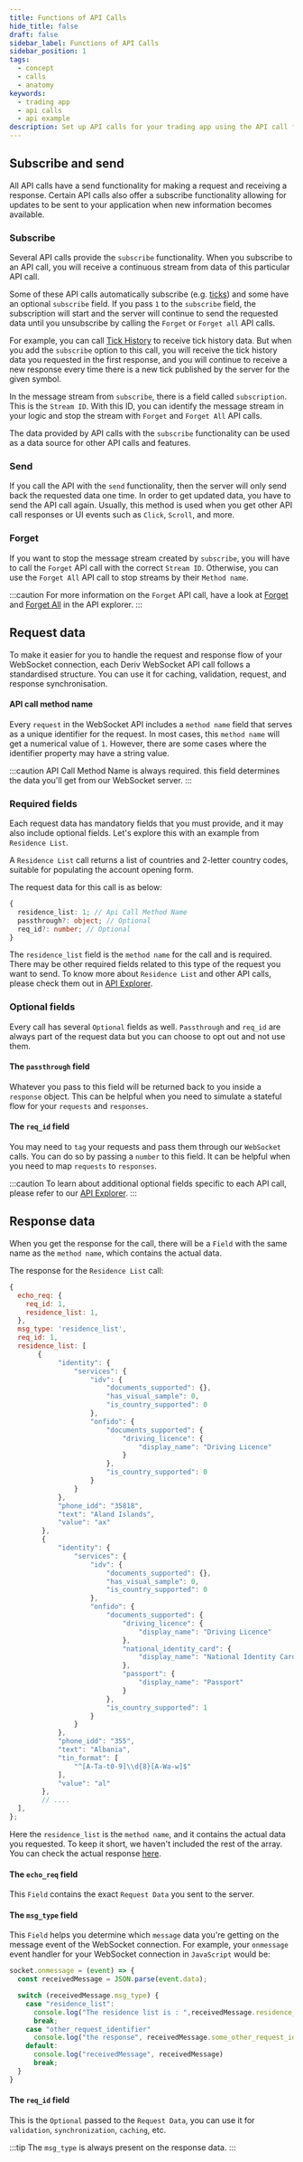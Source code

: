 ```yaml
---
title: Functions of API Calls
hide_title: false
draft: false
sidebar_label: Functions of API Calls
sidebar_position: 1
tags:
  - concept
  - calls
  - anatomy
keywords:
  - trading app
  - api calls
  - api example
description: Set up API calls for your trading app using the API call feature. With API examples, learn to subscribe, send requests, and get response data.
---
```


## Subscribe and send

All API calls have a send functionality for making a request and receiving a response. Certain API calls also offer a subscribe functionality allowing for updates to be sent to your application when new information becomes available.

### Subscribe

Several API calls provide the `subscribe` functionality. When you subscribe to an API call, you will receive a continuous stream from data of this particular API call.

Some of these API calls automatically subscribe (e.g. [ticks](/api-explorer#ticks)) and some have an optional `subscribe` field. If you pass `1` to the `subscribe` field, the subscription will start and the server will continue to send the requested data until you unsubscribe by calling the `Forget` or `Forget all` API calls.

For example, you can call [Tick History](/api-explorer#ticks_history) to receive tick history data. But when you add the `subscribe` option to this call, you will receive the tick history data you requested in the first response, and you will continue to receive a new response every time there is a new tick published by the server for the given symbol.

In the message stream from `subscribe`, there is a field called `subscription`. This is the `Stream ID`. With this ID, you can identify the message stream in your logic and stop the stream with `Forget` and `Forget All` API calls.

The data provided by API calls with the `subscribe` functionality can be used as a data source for other API calls and features.

### Send

If you call the API with the `send` functionality, then the server will only send back the requested data one time. In order to get updated data, you have to send the API call again. Usually, this method is used when you get other API call responses or UI events such as `Click`, `Scroll`, and more.

### Forget

If you want to stop the message stream created by `subscribe`, you will have to call the `Forget` API call with the correct `Stream ID`. Otherwise, you can use the `Forget All` API call to stop streams by their `Method name`.

:::caution
For more information on the `Forget` API call, have a look at [Forget](/api-explorer#forget) and [Forget All](/api-explorer#forget_all) in the API explorer.
:::

## Request data

To make it easier for you to handle the request and response flow of your WebSocket connection, each Deriv WebSocket API call follows a standardised structure. You can use it for caching, validation, request, and response synchronisation.

#### API call method name

Every `request` in the WebSocket API includes a `method name` field that serves as a unique identifier for the request. In most cases, this `method name` will get a numerical value of `1`. However, there are some cases where the identifier property may have a string value.

:::caution
API Call Method Name is always required. this field determines the data you'll get from our WebSocket server.
:::

### Required fields

Each request data has mandatory fields that you must provide, and it may also include optional fields. Let's explore this with an example from `Residence List`.

A `Residence List` call returns a list of countries and 2-letter country codes, suitable for populating the account opening form.

The request data for this call is as below:

```ts showLineNumbers
{
  residence_list: 1; // Api Call Method Name
  passthrough?: object; // Optional
  req_id?: number; // Optional
}
```

The `residence_list` field is the `method name` for the call and is required. There may be other required fields related to this type of the request you want to send. To know more about `Residence List` and other API calls, please check them out in [API Explorer](/api-explorer#residence_list).

### Optional fields

Every call has several `Optional` fields as well. `Passthrough` and `req_id` are always part of the request data but you can choose to opt out and not use them.

#### The `passthrough` field

Whatever you pass to this field will be returned back to you inside a `response` object. This can be helpful when you need to simulate a stateful flow for your `requests` and `responses`.

#### The `req_id` field

You may need to `tag` your requests and pass them through our `WebSocket` calls. You can do so by passing a `number` to this field. It can be helpful when you need to map `requests` to `responses`.

:::caution
To learn about additional optional fields specific to each API call, please refer to our [API Explorer](/api-explorer).
:::

## Response data

When you get the response for the call, there will be a `Field` with the same name as the `method name`, which contains the actual data.

The response for the `Residence List` call:

```js showLineNumbers
{
  echo_req: {
    req_id: 1,
    residence_list: 1,
  },
  msg_type: 'residence_list',
  req_id: 1,
  residence_list: [
       {
            "identity": {
                "services": {
                    "idv": {
                        "documents_supported": {},
                        "has_visual_sample": 0,
                        "is_country_supported": 0
                    },
                    "onfido": {
                        "documents_supported": {
                            "driving_licence": {
                                "display_name": "Driving Licence"
                            }
                        },
                        "is_country_supported": 0
                    }
                }
            },
            "phone_idd": "35818",
            "text": "Aland Islands",
            "value": "ax"
        },
        {
            "identity": {
                "services": {
                    "idv": {
                        "documents_supported": {},
                        "has_visual_sample": 0,
                        "is_country_supported": 0
                    },
                    "onfido": {
                        "documents_supported": {
                            "driving_licence": {
                                "display_name": "Driving Licence"
                            },
                            "national_identity_card": {
                                "display_name": "National Identity Card"
                            },
                            "passport": {
                                "display_name": "Passport"
                            }
                        },
                        "is_country_supported": 1
                    }
                }
            },
            "phone_idd": "355",
            "text": "Albania",
            "tin_format": [
                "^[A-Ta-t0-9]\\d{8}[A-Wa-w]$"
            ],
            "value": "al"
        },
        // ....
  ],
};
```

Here the `residence_list` is the `method name`, and it contains the actual data you requested. To keep it short, we haven't included the rest of the array. You can check the actual response [here](/api-explorer#residence_list).

#### The `echo_req` field

This `Field` contains the exact `Request Data` you sent to the server.

#### The `msg_type` field

This `Field` helps you determine which `message` data you're getting on the message event of the WebSocket connection. For example, your `onmessage` event handler for your WebSocket connection in `JavaScript` would be:

```js showLineNumbers
socket.onmessage = (event) => {
  const receivedMessage = JSON.parse(event.data);

  switch (receivedMessage.msg_type) {
    case "residence_list":
      console.log("The residence list is : ",receivedMessage.residence_list)
      break;
    case "other_request_identifier"
      console.log("the response", receivedMessage.some_other_request_identifier)
    default:
      console.log("receivedMessage", receivedMessage)
      break;
  }
}
```

#### The `req_id` field

This is the `Optional` passed to the `Request Data`, you can use it for `validation`, `synchronization`, `caching`, etc.

:::tip
The `msg_type` is always present on the response data.
:::
